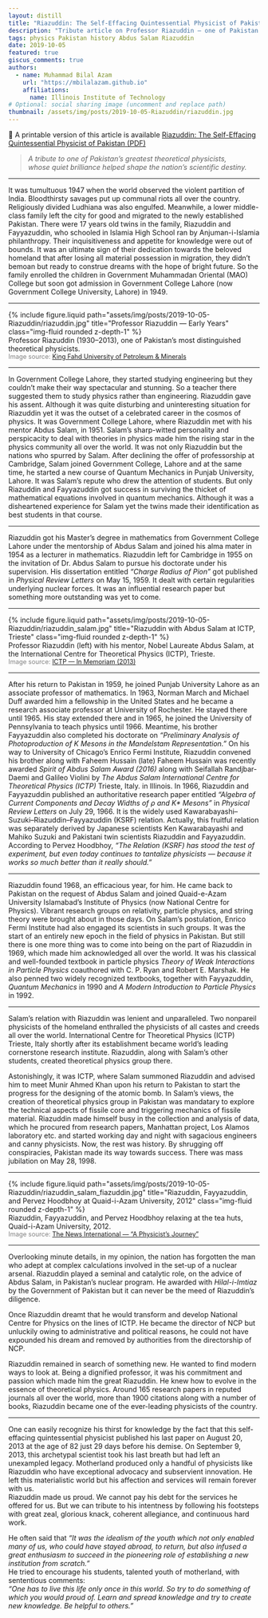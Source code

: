 ```yaml
---
layout: distill
title: "Riazuddin: The Self-Effacing Quintessential Physicist of Pakistan"
description: "Tribute article on Professor Riazuddin — one of Pakistan’s greatest theoretical physicists and a close collaborator of Abdus Salam."
tags: physics Pakistan history Abdus Salam Riazuddin
date: 2019-10-05
featured: true
giscus_comments: true
authors:
  - name: Muhammad Bilal Azam
    url: "https://mbilalazam.github.io"
    affiliations:
      name: Illinois Institute of Technology
# Optional: social sharing image (uncomment and replace path)
thumbnail: /assets/img/posts/2019-10-05-Riazuddin/riazuddin.jpg
---
```


📄 A printable version of this article is available [Riazuddin: The Self-Effacing Quintessential Physicist of Pakistan (PDF)](assets/pdf/posts/2019-10-05-Riazuddin/dr_riazuddin.pdf)

> *A tribute to one of Pakistan’s greatest theoretical physicists,  
> whose quiet brilliance helped shape the nation’s scientific destiny.*

---

It was tumultuous 1947 when the world observed the violent partition of India. Bloodthirsty savages put up communal riots all over the country. Religiously divided Ludhiana was also engulfed. Meanwhile, a lower middle-class family left the city for good and migrated to the newly established Pakistan. There were 17 years old twins in the family, Riazuddin and Fayyazuddin, who schooled in Islamia High School ran by Anjuman-i-Islamia philanthropy. Their inquisitiveness and appetite for knowledge were out of bounds. It was an ultimate sign of their dedication towards the beloved homeland that after losing all material possession in migration, they didn’t bemoan but ready to construe dreams with the hope of bright future. So the family enrolled the children in Government Muhammadan Oriental (MAO) College but soon got admission in Government College Lahore (now Government College University, Lahore) in 1949. 

---

<div class="row justify-content-sm-center">
  <div class="col-sm-8 mt-3 mt-md-0 text-center">
    {% include figure.liquid 
       path="assets/img/posts/2019-10-05-Riazuddin/riazuddin.jpg" 
       title="Professor Riazuddin — Early Years" 
       class="img-fluid rounded z-depth-1" %}
    <div class="caption">
      Professor Riazuddin (1930–2013), one of Pakistan’s most distinguished theoretical physicists.<br>
      <span style="font-size: 0.9em; color: gray;">Image source: <a href="https://faculty.kfupm.edu.sa/phys/khodja/Riazuddin.htm" target="_blank">King Fahd University of Petroleum &amp; Minerals</a></span>
    </div>
  </div>
</div>

---

In Government College Lahore, they started studying engineering but they couldn’t make their way spectacular and stunning. So a teacher there suggested them to study physics rather than engineering. Riazuddin gave his assent. Although it was quite disturbing and uninteresting situation for Riazuddin yet it was the outset of a celebrated career in the cosmos of physics. It was Government College Lahore, where Riazuddin met with his mentor Abdus Salam, in 1951. Salam’s sharp-witted personality and perspicacity to deal with theories in physics made him the rising star in the physics community all over the world. It was not only Riazuddin but the nations who spurred by Salam. After declining the offer of professorship at Cambridge, Salam joined Government College, Lahore and at the same time, he started a new course of Quantum Mechanics in Punjab University, Lahore. It was Salam’s repute who drew the attention of students. But only Riazuddin and Fayyazuddin got success in surviving the thicket of mathematical equations involved in quantum mechanics. Although it was a disheartened experience for Salam yet the twins made their identification as best students in that course.

---

Riazuddin got his Master’s degree in mathematics from Government College Lahore under the mentorship of Abdus Salam and joined his alma mater in 1954 as a lecturer in mathematics. Riazuddin left for Cambridge in 1955 on the invitation of Dr. Abdus Salam to pursue his doctorate under his supervision. His dissertation entitled *“Charge Radius of Pion”* got published in *Physical Review Letters* on May 15, 1959. It dealt with certain regularities underlying nuclear forces. It was an influential research paper but something more outstanding was yet to come. 

---

<div class="row justify-content-sm-center">
  <div class="col-sm-9 mt-3 mt-md-0 text-center">
    {% include figure.liquid 
       path="assets/img/posts/2019-10-05-Riazuddin/riazuddin_salam.jpg" 
       title="Riazuddin with Abdus Salam at ICTP, Trieste" 
       class="img-fluid rounded z-depth-1" %}
    <div class="caption">
      Professor Riazuddin (left) with his mentor, Nobel Laureate Abdus Salam, at the International Centre for Theoretical Physics (ICTP), Trieste.<br>
      <span style="font-size: 0.9em; color: gray;">Image source: <a href="https://www.ictp.it/news/2013/9/memoriam" target="_blank">ICTP — In Memoriam (2013)</a></span>
    </div>
  </div>
</div>

---

After his return to Pakistan in 1959, he joined Punjab University Lahore as an associate professor of mathematics. In 1963, Norman March and Michael Duff awarded him a fellowship in the United States and he became a research associate professor at University of Rochester. He stayed there until 1965. His stay extended there and in 1965, he joined the University of Pennsylvania to teach physics until 1966. Meantime, his brother Fayyazuddin also completed his doctorate on *“Preliminary Analysis of Photoproduction of K Mesons in the Mandelstam Representation.”* On his way to University of Chicago’s Enrico Fermi Institute, Riazuddin convened his brother along with Faheem Hussain (late) <d-footnote>Faheem Hussain was recently awarded *Spirit of Abdus Salam Award (2016)* along with Seifallah Randjbar-Daemi and Galileo Violini by *The Abdus Salam International Centre for Theoretical Physics (ICTP)* Trieste, Italy.</d-footnote> in Illinois. In 1966, Riazuddin and Fayyazuddin published an authoritative research paper entitled *“Algebra of Current Components and Decay Widths of ρ and K\* Mesons”* in *Physical Review Letters* on July 29, 1966. It is the widely used Kawarabayashi–Suzuki–Riazuddin–Fayyazuddin (KSRF) relation. Actually, this fruitful relation was separately derived by Japanese scientists Ken Kawarabayashi and Mahiko Suzuki and Pakistani twin scientists Riazuddin and Fayyazuddin. According to Pervez Hoodbhoy, *“The Relation (KSRF) has stood the test of experiment, but even today continues to tantalize physicists — because it works so much better than it really should.”*

---

Riazuddin found 1968, an efficacious year, for him. He came back to Pakistan on the request of Abdus Salam and joined Quaid-e-Azam University Islamabad’s Institute of Physics (now National Centre for Physics). Vibrant research groups on relativity, particle physics, and string theory were brought about in those days. On Salam’s postulation, Enrico Fermi Institute had also engaged its scientists in such groups. It was the start of an entirely new epoch in the field of physics in Pakistan. But still there is one more thing was to come into being on the part of Riazuddin in 1969, which made him acknowledged all over the world. It was his classical and well-founded textbook in particle physics *Theory of Weak Interactions in Particle Physics* coauthored with C. P. Ryan and Robert E. Marshak. He also penned two widely recognized textbooks, together with Fayyazuddin, *Quantum Mechanics* in 1990 and *A Modern Introduction to Particle Physics* in 1992.

---

Salam’s relation with Riazuddin was lenient and unparalleled. Two nonpareil physicists of the homeland enthralled the physicists of all castes and creeds all over the world. International Centre for Theoretical Physics (ICTP) Trieste, Italy shortly after its establishment became world’s leading cornerstone research institute. Riazuddin, along with Salam’s other students, created theoretical physics group there. 

Astonishingly, it was ICTP, where Salam summoned Riazuddin and advised him to meet Munir Ahmed Khan upon his return to Pakistan to start the progress for the designing of the atomic bomb. In Salam’s views, the creation of theoretical physics group in Pakistan was mandatary to explore the technical aspects of fissile core and triggering mechanics of fissile material. Riazuddin made himself busy in the collection and analysis of data, which he procured from research papers, Manhattan project, Los Alamos laboratory etc. and started working day and night with sagacious engineers and canny physicists. Now, the rest was history. By shrugging off conspiracies, Pakistan made its way towards success. There was mass jubilation on May 28, 1998.

---

<div class="row justify-content-sm-center">
  <div class="col-sm-9 mt-3 mt-md-0 text-center">
    {% include figure.liquid 
       path="assets/img/posts/2019-10-05-Riazuddin/riazuddin_salam_fiazuddin.jpg" 
       title="Riazuddin, Fayyazuddin, and Pervez Hoodbhoy at Quaid-i-Azam University, 2012" 
       class="img-fluid rounded z-depth-1" %}
    <div class="caption">
      Riazuddin, Fayyazuddin, and Pervez Hoodbhoy relaxing at the tea huts, Quaid-i-Azam University, 2012.<br>
      <span style="font-size: 0.9em; color: gray;">Image source: <a href="https://www.thenews.com.pk/tns/detail/778147-a-physicists-journey" target="_blank">The News International — “A Physicist’s Journey”</a></span>
    </div>
  </div>
</div>

---

Overlooking minute details, in my opinion, the nation has forgotten the man who adept at complex calculations involved in the set-up of a nuclear arsenal. Riazuddin played a seminal and catalytic role, on the advice of Abdus Salam, in Pakistan’s nuclear program. He awarded with *Hilal-i-Imtiaz* by the Government of Pakistan but it can never be the meed of Riazuddin’s diligence.

Once Riazuddin dreamt that he would transform and develop National Centre for Physics on the lines of ICTP. He became the director of NCP but unluckily owing to administrative and political reasons, he could not have expounded his dream and removed by authorities from the directorship of NCP. 

Riazuddin remained in search of something new. He wanted to find modern ways to look at. Being a dignified professor, it was his commitment and passion which made him the great Riazuddin. He knew how to evolve in the essence of theoretical physics. Around 165 research papers in reputed journals all over the world, more than 1900 citations along with a number of books, Riazuddin became one of the ever-leading physicists of the country. 

---

One can easily recognize his thirst for knowledge by the fact that this self-effacing quintessential physicist published his last paper on August 20, 2013 at the age of 82 just 29 days before his demise. On September 9, 2013, this archetypal scientist took his last breath but had left an unexampled legacy. Motherland produced only a handful of physicists like Riazuddin who have exceptional advocacy and subservient innovation. He left this materialistic world but his affection and services will remain forever with us.  
Riazuddin made us proud. We cannot pay his debt for the services he offered for us. But we can tribute to his intentness by following his footsteps with great zeal, glorious knack, coherent allegiance, and continuous hard work.  

He often said that *“It was the idealism of the youth which not only enabled many of us, who could have stayed abroad, to return, but also infused a great enthusiasm to succeed in the pioneering role of establishing a new institution from scratch.”*  
He tried to encourage his students, talented youth of motherland, with sententious comments:  
*“One has to live this life only once in this world. So try to do something of which you would proud of. Learn and spread knowledge and try to create new knowledge. Be helpful to others.”*
